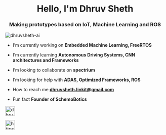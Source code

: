 <h1 align="center">Hello, I'm Dhruv Sheth</h1>

<h3 align="center">Making prototypes based on IoT, Machine Learning and ROS</h3>

<p align="left"> <img src="https://komarev.com/ghpvc/?username=dhruvsheth-ai" alt="dhruvsheth-ai" /> </p>

- I’m currently working on **Embedded Machine Learning, FreeRTOS**

-  I’m currently learning **Autonomous Driving Systems, CNN architectures and Frameworks**

- I’m looking to collaborate on **spectrium**

- I’m looking for help with **ADAS, Optimized Frameworks, ROS**

- How to reach me **dhruvsheth.linkit@gmail.com**

- Fun fact **Founder of SchemoBotics**

<p align="center">

<a href="https://twitter.com/dhruvsheth_" target="blank"><img align="center" src="https://cdn.jsdelivr.net/npm/simple-icons@3.0.1/icons/twitter.svg" alt="dhruvsheth_" height="30" width="30" /></a>

<a href="https://linkedin.com/in/https://www.linkedin.com/in/dhruv-sheth-567550160" target="blank"><img align="center" src="https://cdn.jsdelivr.net/npm/simple-icons@3.0.1/icons/linkedin.svg" alt="https://www.linkedin.com/in/dhruv-sheth-567550160" height="30" width="30" /></a>

</p>

